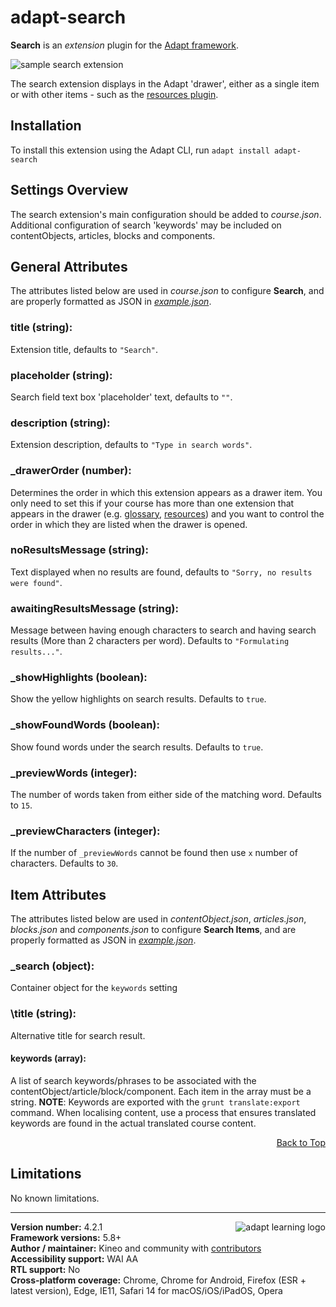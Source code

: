 # adapt-search
**Search** is an *extension* plugin for the [Adapt framework](https://github.com/adaptlearning/adapt_framework).

<img src="https://raw.githubusercontent.com/wiki/cgkineo/adapt-search/images/example.gif" alt="sample search extension">

The search extension displays in the Adapt 'drawer', either as a single item or with other items - such as the [resources plugin](https://github.com/adaptlearning/adapt-contrib-resources).

## Installation
To install this extension using the Adapt CLI, run `adapt install adapt-search`

## Settings Overview
The search extension's main configuration should be added to *course.json*. Additional configuration of search 'keywords' may be included on contentObjects, articles, blocks and components.

## General Attributes
The attributes listed below are used in *course.json* to configure **Search**, and are properly formatted as JSON in [*example.json*](https://github.com/cgkineo/adapt-search/blob/master/example.json).

### title (string):
Extension title, defaults to `"Search"`.

### placeholder (string):
Search field text box 'placeholder' text, defaults to `""`.

### description (string):
Extension description, defaults to `"Type in search words"`.

### \_drawerOrder (number):
Determines the order in which this extension appears as a drawer item. You only need to set this if your course has more than one extension that appears in the drawer (e.g. [glossary](https://github.com/adaptlearning/adapt-contrib-glossary), [resources](https://github.com/adaptlearning/adapt-contrib-resources)) and you want to control the order in which they are listed when the drawer is opened.

### noResultsMessage (string):
Text displayed when no results are found, defaults to `"Sorry, no results were found"`.

### awaitingResultsMessage (string):
Message between having enough characters to search and having search results (More than 2 characters per word). Defaults to `"Formulating results..."`.

### \_showHighlights (boolean): 
Show the yellow highlights on search results. Defaults to `true`.

### \_showFoundWords (boolean):
Show found words under the search results. Defaults to `true`.

### \_previewWords (integer):
The number of words taken from either side of the matching word. Defaults to `15`.

### \_previewCharacters (integer):
If the number of `_previewWords` cannot be found then use `x` number of characters. Defaults to `30`.

## Item Attributes
The attributes listed below are used in *contentObject.json*, *articles.json*, *blocks.json* and *components.json* to configure **Search Items**, and are properly formatted as JSON in [*example.json*](https://github.com/cgkineo/adapt-search/blob/master/example.json).

### \_search (object): 
Container object for the `keywords` setting

### \title (string): 
Alternative title for search result.

#### keywords (array): 
A list of search keywords/phrases to be associated with the contentObject/article/block/component. Each item in the array must be a string.
**NOTE**: Keywords are exported with the `grunt translate:export` command. When localising content, use a process that ensures translated keywords are found in the actual translated course content.

<div float align=right><a href="#top">Back to Top</a></div>

## Limitations
No known limitations.

----------------------------
**Version number:**  4.2.1   <a href="https://community.adaptlearning.org/" target="_blank"><img src="https://github.com/adaptlearning/documentation/blob/master/04_wiki_assets/plug-ins/images/adapt-logo-mrgn-lft.jpg" alt="adapt learning logo" align="right"></a>  
**Framework versions:** 5.8+  
**Author / maintainer:** Kineo and community with [contributors](https://github.com/cgkineo/adapt-search/graphs/contributors)  
**Accessibility support:** WAI AA  
**RTL support:** No  
**Cross-platform coverage:** Chrome, Chrome for Android, Firefox (ESR + latest version), Edge, IE11, Safari 14 for macOS/iOS/iPadOS, Opera  
